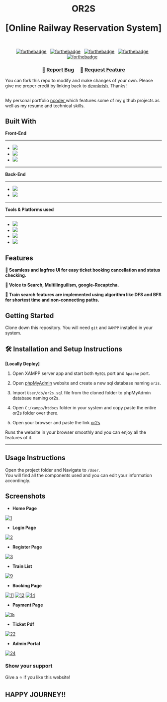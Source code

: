 <h1 align="center">
 <p> OR2S</p> [Online Railway Reservation System]<br/>
  
</h1>

<br/>
<div>
<center>

[![forthebadge](https://forthebadge.com/images/badges/built-with-love.svg)](https://forthebadge.com) &nbsp;
[![forthebadge](https://forthebadge.com/images/badges/uses-html.svg)](https://forthebadge.com) &nbsp;
[![forthebadge](https://forthebadge.com/images/badges/uses-css.svg)](https://forthebadge.com) &nbsp;
[![forthebadge](https://forthebadge.com/images/badges/made-with-javascript.svg)](https://forthebadge.com) &nbsp;
[![forthebadge](https://forthebadge.com/images/badges/open-source.svg)](https://forthebadge.com) &nbsp;

</center>
</div>
<h3 align="center">
    🔹
    <a href="https://github.com/devnkrish/or2s/issues">Report Bug</a> &nbsp; &nbsp;
    🔹
    <a href="https://github.com/devnkrish/or2s/issues">Request Feature</a>
</h3>

You can fork this repo to modify and make changes of your own. Please give me proper credit by linking back to [devnkrish](https://github.com/devnkrish/or2s). Thanks!

##

My personal portfolio <a href="https://ncoder.netlify.app/" target="_blank">ncoder </a> which features some of my github projects as well as my resume and technical skills.<br/>

## Built With

**Front-End**

---

- <img src="https://img.shields.io/badge/html5-%23E34F26.svg?&style=for-the-badge&logo=html5&logoColor=white" />
- <img src="https://img.shields.io/badge/css3-%231572B6.svg?&style=for-the-badge&logo=css3&logoColor=white" />
- <img src="https://img.shields.io/badge/javascript-%23F7DF1E.svg?&style=for-the-badge&logo=javascript&logoColor=black" />

---

**Back-End**

---

- <img src="https://img.shields.io/badge/mysql-%234479A1.svg?&style=for-the-badge&logo=mysql&logoColor=white" />
- <img src="https://img.shields.io/badge/php-%23777BB4.svg?&style=for-the-badge&logo=php&logoColor=white" />

---

**Tools & Platforms used**

---

- <img src="https://img.shields.io/badge/visual%20studio%20code-%23007ACC.svg?&style=for-the-badge&logo=visual%20studio%20code&logoColor=white" />
- <img src="https://img.shields.io/badge/sublime%20text-%23FF9800.svg?&style=for-the-badge&logo=sublime%20text&logoColor=black" />
- <img src="https://img.shields.io/badge/heroku-%23430098.svg?&style=for-the-badge&logo=heroku&logoColor=white" />
- <img src="https://img.shields.io/badge/xampp-%23FB7A24.svg?&style=for-the-badge&logo=xampp&logoColor=white" />

## Features

**📖 Seamless and lagfree UI for easy ticket booking cancellation and status checking.**

**🎨 Voice to Search, Multilinguilism, google-Recaptcha.**

**📱 Train search features are implemented using algorithm like DFS and BFS for shortest time and non-connecting paths.**

## Getting Started

Clone down this repository. You will need `git` and `XAMPP` installed in your system.

## 🛠 Installation and Setup Instructions

**<p>[Locally Deploy]</p>**

1. Open XAMPP server app and start both `MySQL` port and `Apache` port.

2. Open [phpMyAdmin](http://localhost/phpmyadmin/) website and create a new sql database naming `or2s`.

3. Import `User/db/or2s.sql` file from the cloned folder to phpMyAdmin database naming or2s.
4. Open `C:/xampp/htdocs` folder in your system and copy paste the entire or2s folder over there.
5. Open your browser and paste the link [or2s](http://localhost/or2s/user/)

Runs the website in your browser smoothly and you can enjoy all the features of it.

---

## Usage Instructions

Open the project folder and Navigate to `/User`. <br/>
You will find all the components used and you can edit your information accordingly.

## Screenshots

<div align="left">

- **Home Page**
<p>  <a href="https://ibb.co/VWF904W"><img src="https://i.ibb.co/tM0KwrM/1.png" alt="1" border="0"></a></p>

- **Login Page**
 <p> <a href="https://ibb.co/FstbVc0"><img src="https://i.ibb.co/tZ5MXnx/2.png" alt="2" border="0"></a>
</p>

- **Register Page**
 <p> <a href="https://ibb.co/Px4vhPQ"><img src="https://i.ibb.co/H7Yfzbd/3.png" alt="3" border="0"></a>
</p>

- **Train List**
<p>  <a href="https://ibb.co/sPmd2rX"><img src="https://i.ibb.co/Qcb3fGx/9.png" alt="9" border="0"></a>
</p>

- **Booking Page**
<p>  <a href="https://ibb.co/FbdHJqp"><img src="https://i.ibb.co/svXWQJ7/11.png" alt="11" border="0"></a>
  <a href="https://ibb.co/j4MstB5"><img src="https://i.ibb.co/4NT3k9f/12.png" alt="12" border="0"></a>
  <a href="https://ibb.co/Y0QXJty"><img src="https://i.ibb.co/Z2XSvhY/14.png" alt="14" border="0"></a>
</p>

- **Payment Page**
<p>  <a href="https://ibb.co/8NV8cqH"><img src="https://i.ibb.co/9cjYt67/15.png" alt="15" border="0"></a>
</p>

- **Ticket Pdf**
<p>  <a href="https://ibb.co/dPFS6Ww"><img src="https://i.ibb.co/5rmdvMg/22.png" alt="22" border="0"></a>
</p>

- **Admin Portal**
<p>  <a href="https://ibb.co/WxMSBh4"><img src="https://i.ibb.co/ZLFycjp/24.png" alt="24" border="0"></a>
</p>
</div>

### Show your support

Give a ⭐ if you like this website!

## HAPPY JOURNEY!!
